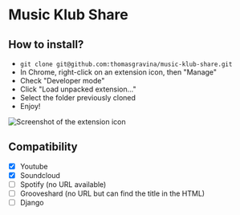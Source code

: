 Music Klub Share
================

## How to install?
- `git clone git@github.com:thomasgravina/music-klub-share.git`
- In Chrome, right-click on an extension icon, then "Manage"
- Check "Developer mode"
- Click "Load unpacked extension..."
- Select the folder previously cloned
- Enjoy!

![Screenshot of the extension icon](http://i.imgur.com/Oecu0wm.png)

## Compatibility
- [X] Youtube
- [X] Soundcloud
- [ ] Spotify (no URL available)  
- [ ] Grooveshard (no URL but can find the title in the HTML)
- [ ] Django
